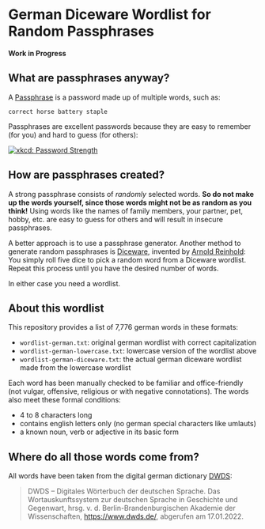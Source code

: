 # German Diceware Wordlist for Random Passphrases

**Work in Progress**

## What are passphrases anyway?

A [Passphrase](https://en.wikipedia.org/wiki/Passphrase) is a password made
up of multiple words, such as:

    correct horse battery staple

Passphrases are excellent passwords because they are easy to remember (for you)
and hard to guess (for others):

[![xkcd: Password Strength](https://imgs.xkcd.com/comics/password_strength.png "xkcd: Password Strength")](https://xkcd.com/936)

## How are passphrases created?

A strong passphrase consists of *randomly* selected words.
**So do not make up the words yourself, since those words might not be as random
as you think!**
Using words like the names of family members, your partner, pet, hobby, etc.
are easy to guess for others and will result in insecure passphrases.

A better approach is to use a passphrase generator.
Another method to generate random passphrases is
[Diceware](https://en.wikipedia.org/wiki/Diceware), invented by
[Arnold Reinhold](https://theworld.com/~reinhold/diceware.html):
You simply roll five dice to pick a random word from a Diceware wordlist.
Repeat this process until you have the desired number of words.

In either case you need a wordlist.

## About this wordlist

This repository provides a list of 7,776 german words in these formats:

- `wordlist-german.txt`: original german wordlist with correct capitalization
- `wordlist-german-lowercase.txt`: lowercase version of the wordlist above
- `wordlist-german-diceware.txt`: the actual german diceware wordlist made from
  the lowercase wordlist

Each word has been manually checked to be familiar and office-friendly
(not vulgar, offensive, religious or with negative connotations).
The words also meet these formal conditions:

- 4 to 8 characters long
- contains english letters only (no german special characters like umlauts)
- a known noun, verb or adjective in its basic form

## Where do all those words come from?

All words have been taken from the digital german dictionary
[DWDS](https://www.dwds.de/):

> DWDS – Digitales Wörterbuch der deutschen Sprache.
> Das Wortauskunftssystem zur deutschen Sprache in Geschichte und Gegenwart,
> hrsg. v. d. Berlin-Brandenburgischen Akademie der Wissenschaften,
> <https://www.dwds.de/>, abgerufen am 17.01.2022.
